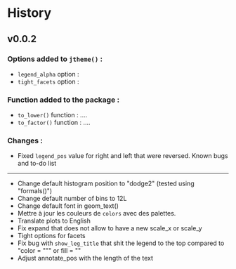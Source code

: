 History
================================================================================

v0.0.2
--------------------------------------------------------------------------------

### Options added to `jtheme()` :

* `legend_alpha` option : 
* `tight_facets` option : 

### Function added to the package :

* `to_lower()` function  : ....
* `to_factor()`  function  : ....

### Changes : 

* Fixed `legend_pos` value for right and left that were reversed.
Known bugs and to-do list
--------------------------------------------------------------------------------

+ Change default histogram position to "dodge2" (tested using "formals()")
+ Change default number of bins to 12L
+ Change default font in geom_text()
+ Mettre à jour les couleurs de `colors` avec des palettes.
+ Translate plots to English
+ Fix expand that does not allow to have a new scale_x or scale_y
+ Tight options for facets
+ Fix bug with `show_leg_title` that shit the legend to the top compared to "color = """ or fill = ""
+ Adjust annotate_pos with the length of the text 
